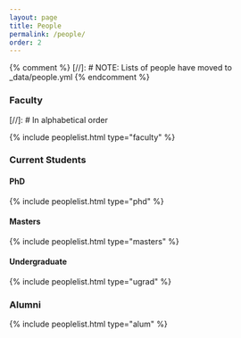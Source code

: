 ```yaml
---
layout: page
title: People
permalink: /people/
order: 2
---
```


{% comment %}
[//]: # NOTE:  Lists of people have moved to _data/people.yml
{% endcomment %}


### Faculty
[//]: # In alphabetical order

{% include peoplelist.html type="faculty" %}

### Current Students
#### PhD
{% include peoplelist.html type="phd" %}

#### Masters
{% include peoplelist.html type="masters" %}

#### Undergraduate
{% include peoplelist.html type="ugrad" %}

### Alumni
{% include peoplelist.html type="alum" %}
